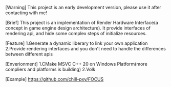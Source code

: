 [Warning]
This project is an early development version, please use it after contacting with me!

[Brief]
This project is an implementation of Render Hardware Interface(a concept in game engine design architecture).
It provide interfaces of rendering api, and hide some complex steps of initialize resources.

[Feature]
1.Generate a dynamic liberary to link your own application
2.Provide rendering interfaces and you don't need to handle the differences between different apis

[Enverionment]
1.CMake MSVC C++ 20 on Windows Platform(more compliers and platforms is building)
2.Volk

[Example]
https://github.com/chill-pxy/FOCUS
